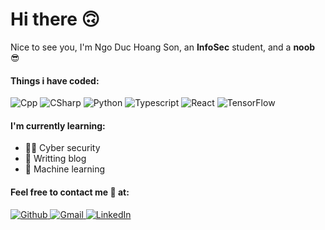 # Hi there 🙃

Nice to see you, I'm Ngo Duc Hoang Son, an **InfoSec** student, and a **noob** 😎

#### Things i have coded:

<p>
  <img alt="Cpp" src="https://img.shields.io/badge/C%2B%2B-00599C?style=for-the-badge&logo=c%2B%2B&logoColor=white">
  <img alt="CSharp" src="https://img.shields.io/badge/C%23-239120?style=for-the-badge&logo=c-sharp&logoColor=white">
  <img alt="Python" src="https://img.shields.io/badge/Python-14354C?style=for-the-badge&logo=python&logoColor=white">
  <img alt="Typescript" src="https://img.shields.io/badge/TypeScript-007ACC?style=for-the-badge&logo=typescript&logoColor=white">
  <img alt="React" src="https://img.shields.io/badge/React-20232A?style=for-the-badge&logo=react&logoColor=61DAFB">
  <img alt="TensorFlow" src="https://img.shields.io/badge/TensorFlow-FF6F00?style=for-the-badge&logo=tensorflow&logoColor=white">
</p>

#### I'm currently learning:
- 🧑‍💻 Cyber security
- 📄 Writting blog
- 🤖 Machine learning

#### Feel free to contact me 🥰 at:

<p>
  <a href="mailto:hoangsonngo555@gmail.com">
  <img alt="Github" src="https://img.shields.io/badge/GitHub-100000?style=for-the-badge&logo=github&logoColor=white">
  </a>
  <a href="mailto:hoangsonngo555@gmail.com">
  <img alt="Gmail" src="https://img.shields.io/badge/Gmail-D14836?style=for-the-badge&logo=gmail&logoColor=white">
  </a>
  <a href="https://www.linkedin.com/in/son-ngo-duc-hoang/">
  <img alt="LinkedIn" src="https://img.shields.io/badge/LinkedIn-0077B5?style=for-the-badge&logo=linkedin&logoColor=white">
  </a>
 </p>
